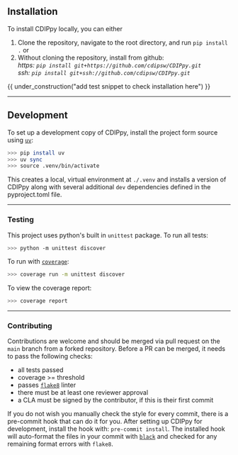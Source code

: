 ## Installation
To install CDIPpy locally, you can either  
1. Clone the repository, navigate to the root directory, and run `pip install .` or  
2. Without cloning the repository, install from github:  
*https: `pip install git+https://github.com/cdipsw/CDIPpy.git`*  
*ssh: `pip install git+ssh://github.com/cdipsw/CDIPpy.git`*

{{ under_construction("add test snippet to check installation here") }}

---

## Development
To set up a development copy of CDIPpy, install the project form source using [`uv`](https://docs.astral.sh/uv/):
``` bash
>>> pip install uv
>>> uv sync
>>> source .venv/bin/activate
```

This creates a local, virtual environment at `./.venv` and installs a version of CDIPpy along with several additional `dev` dependencies defined in the pyproject.toml file.

---
### Testing
This project uses python's built in `unittest` package. To run all tests:
~~~ bash
>>> python -m unittest discover
~~~
To run with [`coverage`](https://coverage.readthedocs.io/en/latest/):
~~~ bash
>>> coverage run -m unittest discover
~~~
To view the coverage report:
~~~ bash
>>> coverage report
~~~
---

### Contributing
Contributions are welcome and should be merged via pull request on the `main` branch from a forked repository. Before a PR can be merged, it needs to pass the following checks:

* all tests passed
* coverage >= threshold
* passes [`flake8`](https://flake8.pycqa.org/en/latest/) linter
* there must be at least one reviewer approval
* a CLA must be signed by the contributor, if this is their first commit

If you do not wish you manually check the style for every commit, there is a pre-commit hook that can do it for you. After setting up CDIPpy for development, install the hook with: `pre-commit install`. The installed hook will auto-format the files in your commit with [`black`](https://black.readthedocs.io/en/stable/) and checked for any remaining format errors with `flake8`.
